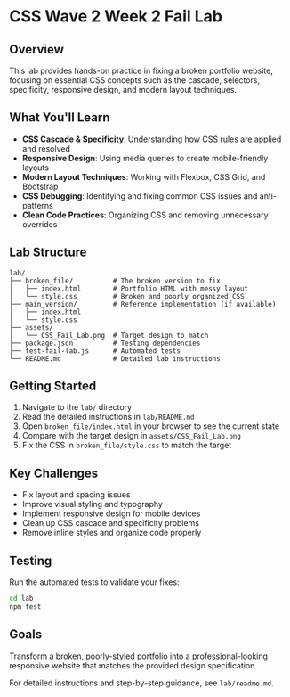 # CSS Wave 2 Week 2 Fail Lab

## Overview
This lab provides hands-on practice in fixing a broken portfolio website, focusing on essential CSS concepts such as the cascade, selectors, specificity, responsive design, and modern layout techniques.

## What You'll Learn
- **CSS Cascade & Specificity**: Understanding how CSS rules are applied and resolved
- **Responsive Design**: Using media queries to create mobile-friendly layouts
- **Modern Layout Techniques**: Working with Flexbox, CSS Grid, and Bootstrap
- **CSS Debugging**: Identifying and fixing common CSS issues and anti-patterns
- **Clean Code Practices**: Organizing CSS and removing unnecessary overrides

## Lab Structure
```
lab/
├── broken_file/          # The broken version to fix
│   ├── index.html        # Portfolio HTML with messy layout
│   └── style.css         # Broken and poorly organized CSS
├── main_version/         # Reference implementation (if available)
│   ├── index.html
│   └── style.css
├── assets/
│   └── CSS_Fail_Lab.png  # Target design to match
├── package.json          # Testing dependencies
├── test-fail-lab.js      # Automated tests
└── README.md             # Detailed lab instructions

```

## Getting Started
1. Navigate to the `lab/` directory
2. Read the detailed instructions in `lab/README.md`
3. Open `broken_file/index.html` in your browser to see the current state
4. Compare with the target design in `assets/CSS_Fail_Lab.png`
5. Fix the CSS in `broken_file/style.css` to match the target

## Key Challenges
- Fix layout and spacing issues
- Improve visual styling and typography
- Implement responsive design for mobile devices
- Clean up CSS cascade and specificity problems
- Remove inline styles and organize code properly

## Testing
Run the automated tests to validate your fixes:
```bash
cd lab
npm test
```

## Goals
Transform a broken, poorly-styled portfolio into a professional-looking responsive website that matches the provided design specification.

For detailed instructions and step-by-step guidance, see `lab/readme.md`.